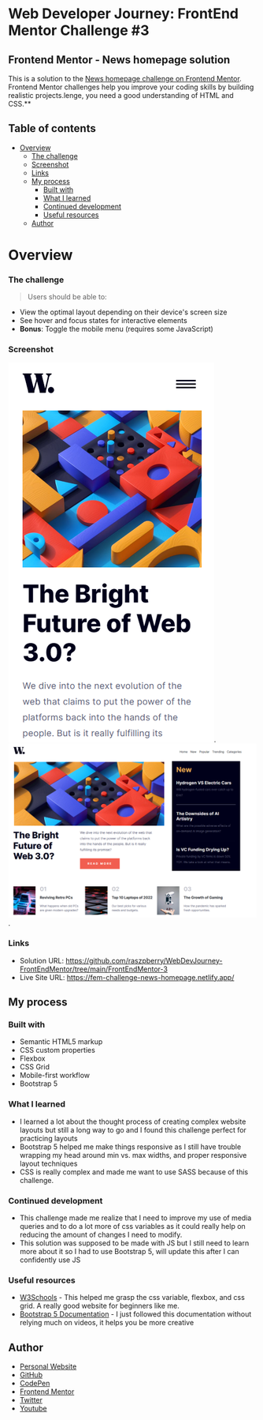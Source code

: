 # Web Developer Journey: FrontEnd Mentor Challenge #3

## Frontend Mentor - News homepage solution

This is a solution to the [News homepage challenge on Frontend Mentor](https://www.frontendmentor.io/challenges/news-homepage-H6SWTa1MFl/hub). Frontend Mentor challenges help you improve your coding skills by building realistic projects.lenge, you need a good understanding of HTML and CSS.**

## Table of contents
- [Overview](#overview)
    - [The challenge](#the-challenge)
    - [Screenshot](#screenshot)
    - [Links](#links)
  - [My process](#my-process)
    - [Built with](#built-with)
    - [What I learned](#what-i-learned)
    - [Continued development](#continued-development)
    - [Useful resources](#useful-resources)
  - [Author](#author)

# Overview

### The challenge

> Users should be able to:
  - View the optimal layout depending on their device's screen size
  - See hover and focus states for interactive elements
  -  **Bonus**: Toggle the mobile menu (requires some JavaScript)

### Screenshot
![Mobile](./screenshots/solution-mobile.png).
![Desktop](./screenshots/solution-desktop.png).

### Links

- Solution URL: https://github.com/raszpberry/WebDevJourney-FrontEndMentor/tree/main/FrontEndMentor-3
- Live Site URL: https://fem-challenge-news-homepage.netlify.app/

## My process

### Built with

- Semantic HTML5 markup
- CSS custom properties
- Flexbox
- CSS Grid
- Mobile-first workflow
- Bootstrap 5

### What I learned

- I learned a lot about the thought process of creating complex website layouts but still a long way to go and I found this challenge perfect for practicing layouts 
- Bootstrap 5 helped me make things responsive as I still have trouble wrapping my head around min vs. max widths, and proper responsive layout techniques
- CSS is really complex and made me want to use SASS because of this challenge.

### Continued development

- This challenge made me realize that I need to improve my use of media queries and to do a lot more of css variables as it could really help on reducing the amount of changes I need to modify.
- This solution was supposed to be made with JS but I still need to learn more about it so I had to use Bootstrap 5, will update this after I can confidently use JS

### Useful resources

- [W3Schools](https://www.w3schools.com/) - This helped me grasp the css variable, flexbox, and css grid. A really good website for beginners like me.  
- [Bootstrap 5 Documentation](https://getbootstrap.com/docs/5.3/getting-started/introduction/) - I just followed this documentation without relying much on videos, it helps you be more creative

## Author

- [Personal Website](https://raszpberry.github.io/rasz-web/#home)
- [GitHub](https://github.com/raszpberry)
- [CodePen](https://codepen.io/raszpberry)
- [Frontend Mentor](https://www.frontendmentor.io/profile/raszpberry)
- [Twitter](https://www.twitter.com/traszty)
- [Youtube](https://www.youtube.com/channel/UCoPKWMX2adD4bNw2njUdhBQ)